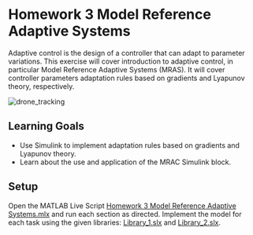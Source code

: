 # Homework 3 Model Reference Adaptive Systems 

Adaptive control is the design of a controller that can adapt to parameter variations. This exercise will cover introduction to adaptive control, in particular Model Reference Adaptive Systems (MRAS). It will cover controller parameters adaptation rules based on gradients and Lyapunov theory, respectively.

![drone_tracking](https://github.com/user-attachments/assets/44cfec15-a64a-4d52-9a59-9d8ff5744953)

## Learning Goals
- Use Simulink to implement adaptation rules based on gradients and Lyapunov theory.
- Learn about the use and application of the MRAC Simulink block.

## Setup
Open the MATLAB Live Script [Homework 3 Model Reference Adaptive Systems.mlx](https://github.com/cescongroup/Learning-based-control-with-MATLAB-and-Simulink/blob/main/Student%20Version/Homework%203%20Model%20Reference%20Adaptive%20Systems/Homework%203%20Model%20Reference%20Adaptive%20Systems.mlx) and run each section as directed. Implement the model for each task using the given libraries: [Library_1.slx](https://github.com/cescongroup/Learning-based-control-with-MATLAB-and-Simulink/blob/main/Student%20Version/Homework%203%20Model%20Reference%20Adaptive%20Systems/Library_1.slx) and [Library_2.slx](https://github.com/cescongroup/Learning-based-control-with-MATLAB-and-Simulink/blob/main/Student%20Version/Homework%203%20Model%20Reference%20Adaptive%20Systems/Library_2.slx).

